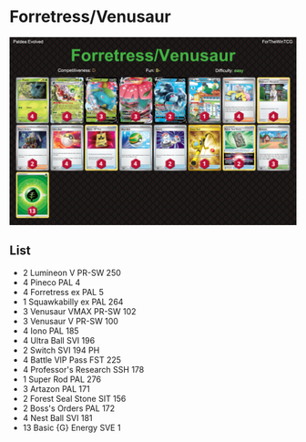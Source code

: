# Forretress/Venusaur

![decklist](../../!Images/Standard/5BST-PAL/Forretress-Venusaur.PNG)

## List
* 2 Lumineon V PR-SW 250
* 4 Pineco PAL 4
* 4 Forretress ex PAL 5
* 1 Squawkabilly ex PAL 264
* 3 Venusaur VMAX PR-SW 102
* 3 Venusaur V PR-SW 100
* 4 Iono PAL 185
* 4 Ultra Ball SVI 196
* 2 Switch SVI 194 PH
* 4 Battle VIP Pass FST 225
* 4 Professor's Research SSH 178
* 1 Super Rod PAL 276
* 3 Artazon PAL 171
* 2 Forest Seal Stone SIT 156
* 2 Boss's Orders PAL 172
* 4 Nest Ball SVI 181
* 13 Basic {G} Energy SVE 1
